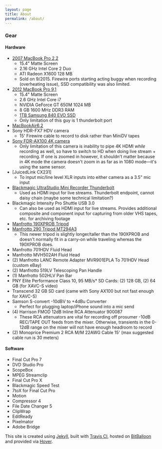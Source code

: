 ```yaml
---
layout: page
title: About
permalink: /about/
---
```


### Gear

#### Hardware
* [2007 MacBook Pro 2,2](http://www.everymac.com/systems/apple/macbook_pro/specs/macbook-pro-core-2-duo-2.16-15-specs.html)
	* 15.4" Matte Screen
	* 2.16 GHz Intel Core 2 Duo
	* ATI Radeon X1600 128 MB
	* Sold on 9/2015. Firewire ports starting acting buggy when recording (overheating issue), SSD compatibility was also limited.
* [2012 MacBook Pro 9,1](http://www.everymac.com/systems/apple/macbook_pro/specs/macbook-pro-core-i7-2.6-15-mid-2012-unibody-usb3-specs.html)
	* 15.4" Matte Screen
	* 2.6 GHz Intel Core i7
	* NVIDIA GeForce GT 650M 1024 MB
	* 8 GB 1600 MHz DDR3 RAM
	* [1TB Samsung 840 EVO SSD](http://www.samsung.com/us/support/owners/product/MZ-7TE1T0BW)
	* Only limitation of this guy is 1 thunderbolt port
* [MacBookAir6,2](http://www.everymac.com/systems/apple/macbook-air/specs/macbook-air-core-i7-1.7-13-early-2014-specs.html)
* Sony HDR-FX7 HDV camera
	* 15' Firewire cable to record to disk rather than MiniDV tapes
* [Sony FDR-AX100 4K camera](http://www.sony.com/electronics/handycam-camcorders/fdr-ax100)
	* Only limitation of this camera is inability to pipe 4K HDMI _while_ recording as well, so have to switch to HD when doing live stream + recording. If one is zoomed in however, it shouldn't matter because in 4K mode the camera doesn't zoom in as far as in 1080 mode—it's using the same sensor.
* [JuicedLink CX231]
	* To input mic/line level XLR inputs into either camera as a 3.5" mic input
* [Blackmagic UltraStudio Mini Recorder Thunderbolt](https://www.blackmagicdesign.com/products/ultrastudiothunderbolt/techspecs/W-DLUS-04)
	* Used as HDMI input for live streams. Thunderbolt endpoint, cannot daisy chain (maybe some technical limitation?)
* Blackmagic Intensity Pro Shuttle USB 3.0
	* Can also be used as HDMI input for live streams. Provides additional composite and component input for capturing from older VHS tapes, etc. for archiving footage
* [Manfrotto 190XPROB Tripod](https://www.amazon.com/Manfrotto-190XPROB-3-Section-Discontinued-Manufacturer/dp/B000N7VPRW)
* [Manfrotto 290 Tripod MT294A3](https://www.manfrotto.us/294-aluminum-3-section-tripod)
	* This newer tripod is slightly longer/taller than the 190XPROB and doesn't normally fit in a carry-on while traveling whereas the 190XPROB does.
* Manfrotto 701HDV Fluid Head
* Manfrotto MVH502AH Fluid Head
* (2) Manfrotto LANC Remote Adapter MVR901EPLA To 701HDV Head (custom eBay)
* (2) Manfrotto 519LV Telescoping Pan Handle
* (1) Manfrotto 502HLV Pan Bar
* PNY Elite Performance Class 10, 95 MB/s* SD Cards: (2) 128 GB, (2) 64 GB (for XAVC-S video)
* Transcend 32 GB SD card (came with Sony AX100 but not fast enough for XAVC-S)
* Samson S-convert -10dBV to +4dBu Converter
	* Perfect for plugging laptop/iPhone sound into a mic send
* (4) Harrison FMOD 12dB Inline RCA Attenuator 900087
	* These RCA attenuators are vital for recording off prosumer -10dB REC/TAPE OUT feeds from the mixer. Otherwise, transients in the 0-12dB range on the mixer will not have enough headroom to record
* (2) Monoprice Premium 2 RCA M/M 22AWG Cable 15' (max suggested cable run is 30 meters)

#### Software
* Final Cut Pro 7
* DVD Studio Pro
* ScopeBox
* MPEG Streamclip
* Final Cut Pro X
* Blackmagic Speed Test
* 7toX for Final Cut Pro
* Motion
* Compressor 4
* File Date Changer 5
* ClipWrap
* EditReady
* Pixelmator
* Adobe Bridge

This site is created using [Jekyll](http://jekyllrb.com), built with [Travis CI](https://travis-ci.org), hosted on [BitBalloon](https://www.bitballoon.com) and provided via [Hover](https://www.hover.com).
